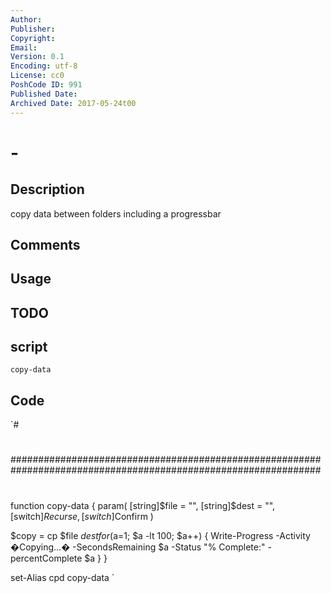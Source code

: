 ```yaml
---
Author: 
Publisher: 
Copyright: 
Email: 
Version: 0.1
Encoding: utf-8
License: cc0
PoshCode ID: 991
Published Date: 
Archived Date: 2017-05-24t00
---
```


#  - 

## Description

copy data between folders including a progressbar

## Comments



## Usage



## TODO



## script

`copy-data`

## Code

`#
 #
 ################################################################################################################
 
 #
 #
 #
 #
 
 #
 #
 #
 #
 #
 #
 #
 #
 #
 #
 #
 #
 
 
 function copy-data {
 	param(
 		[string]$file = "",
 		[string]$dest = "",
 		[switch]$Recurse,
 		[switch]$Confirm
 	)
 		
 $copy = cp $file $dest
 for ($a=1; $a -lt 100; $a++) {
 Write-Progress -Activity �Copying...� -SecondsRemaining $a -Status "% Complete:" -percentComplete $a
 }
 }
 
 
 set-Alias cpd copy-data
`

